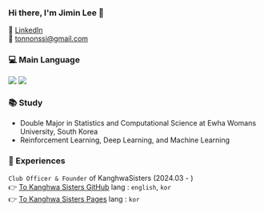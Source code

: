 ### Hi there, I'm Jimin Lee 👋

📌 [LinkedIn](https://www.linkedin.com/in/jimin-lee-b8a828268/)  
📨 [tonnonssi@gmail.com](tonnonssi@gmail.com)

### 💻 Main Language
<img src="https://img.shields.io/badge/Python-3776AB?style=flat-square&logo=Python&logoColor=white"/> <img src="https://img.shields.io/badge/R-276DC3?style=flat&logo=r&logoColor=white"/>

### 📚 Study

- Double Major in Statistics and Computational Science at Ewha Womans University, South Korea
- Reinforcement Learning, Deep Learning, and Machine Learning

### 📁 Experiences
`Club Officer & Founder` of KanghwaSisters (2024.03 - )  
👉 [To Kanghwa Sisters GitHub](https://github.com/KanghwaSisters) lang : `english`, `kor`  
👉 [To Kanghwa Sisters Pages](https://kanghwasisters.github.io/) lang : `kor`




